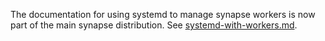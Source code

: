 The documentation for using systemd to manage synapse workers is now part of
the main synapse distribution. See [systemd-with-workers.md](../../docs/workers/systemd-with-workers.md).
